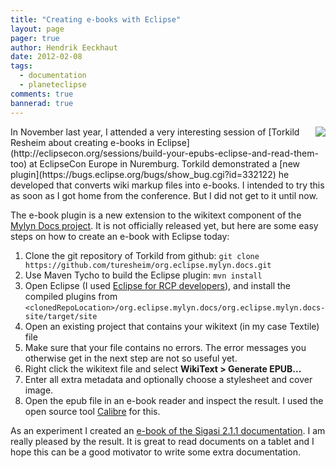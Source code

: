 ```yaml
---
title: "Creating e-books with Eclipse"
layout: page 
pager: true
author: Hendrik Eeckhaut
date: 2012-02-08
tags: 
  - documentation
  - planeteclipse
comments: true
bannerad: true
---
```


<img style="float:right" src="/img/tech/epub.png" />
In November last year, I attended a very interesting session of [Torkild Resheim about creating e-books in Eclipse](http://eclipsecon.org/sessions/build-your-epubs-eclipse-and-read-them-too) at EclipseCon Europe in Nuremburg. Torkild demonstrated a [new plugin](https://bugs.eclipse.org/bugs/show_bug.cgi?id=332122)  he developed that converts wiki markup files into e-books. I intended to try this as soon as I got home from the conference. But I did not get to it until now.

The e-book plugin is a new extension to the wikitext component of the [Mylyn Docs project](http://www.eclipse.org/projects/project.php?id=mylyn.docs). It is not officially released yet, but here are some easy steps on how to create an e-book with Eclipse today:

1. Clone the git repository of Torkild from github:
     `git clone https://github.com/turesheim/org.eclipse.mylyn.docs.git`
2. Use Maven Tycho to build the Eclipse plugin:
     `mvn install`
3. Open Eclipse (I used [Eclipse for RCP developers](http://www.eclipse.org/downloads/packages/eclipse-rcp-and-rap-developers/indigosr1)), and install the compiled plugins from `<clonedRepoLocation>/org.eclipse.mylyn.docs/org.eclipse.mylyn.docs-site/target/site`
4. Open an existing project that contains your wikitext (in my case Textile) file
5. Make sure that your file contains no errors. The error messages you otherwise get in the next step are not so useful yet.
6. Right click the wikitext file and select **WikiText > Generate EPUB...**
7. Enter all extra metadata and optionally choose a stylesheet and cover image.
8. Open the epub file in an e-book reader and inspect the result. I used the open source tool [Calibre](https://launchpad.net/calibre) for this.

As an experiment I created an [e-book of the Sigasi 2.1.1 documentation](/resources/tech/Sigasi-2.1.1.epub). I am really pleased by the result. It is great to read documents on a tablet and I hope this can be a good motivator to write some extra documentation.
